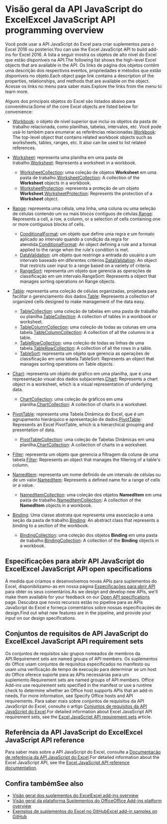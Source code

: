 # <a name="excel-javascript-api-overview"></a><span data-ttu-id="08302-101">Visão geral da API JavaScript do Excel</span><span class="sxs-lookup"><span data-stu-id="08302-101">Excel JavaScript API programming overview</span></span>

<span data-ttu-id="08302-102">Você pode usar a API JavaScript do Excel para criar suplementos para o Excel 2016 ou posterior.</span><span class="sxs-lookup"><span data-stu-id="08302-102">You can use the Excel JavaScript API to build add-ins for Excel 2016.</span></span> <span data-ttu-id="08302-103">A lista a seguir mostra os objetos de alto nível do Excel que estão disponíveis na API.</span><span class="sxs-lookup"><span data-stu-id="08302-103">The following list shows the high-level Excel objects that are available in the API.</span></span> <span data-ttu-id="08302-104">Os links de página dos objetos contêm uma descrição dos respectivos eventos, propriedades e métodos que estão disponíveis no objeto.</span><span class="sxs-lookup"><span data-stu-id="08302-104">Each object page link contains a description of the properties, relationships, and methods that are available on the object.</span></span> <span data-ttu-id="08302-105">Acesse os links no menu para saber mais.</span><span class="sxs-lookup"><span data-stu-id="08302-105">Explore the links from the menu to learn more.</span></span>

<span data-ttu-id="08302-106">Alguns dos principais objetos do Excel são listados abaixo para conveniência:</span><span class="sxs-lookup"><span data-stu-id="08302-106">Some of the core Excel objects are listed below for convenience:</span></span> 

- <span data-ttu-id="08302-107">[Workbook](/javascript/api/excel/excel.workbook): o objeto de nível superior que inclui os objetos da pasta de trabalho relacionada, como planilhas, tabelas, intervalos, etc. Você pode usá-lo também para enumerar as referências relacionadas.</span><span class="sxs-lookup"><span data-stu-id="08302-107">[Workbook](/javascript/api/excel/excel.workbook): The top-level object that contains related workbook objects such as worksheets, tables, ranges, etc. It also can be used to list related references.</span></span>

- <span data-ttu-id="08302-108">[Worksheet](/javascript/api/excel/excel.worksheet): representa uma planilha em uma pasta de trabalho.</span><span class="sxs-lookup"><span data-stu-id="08302-108">[Worksheet](/javascript/api/excel/excel.worksheet): Represents a worksheet in a workbook.</span></span> 
    - <span data-ttu-id="08302-109">[WorksheetCollection](/javascript/api/excel/excel.worksheetcollection): uma coleção de objetos **Worksheet** em uma pasta de trabalho.</span><span class="sxs-lookup"><span data-stu-id="08302-109">[WorksheetCollection](/javascript/api/excel/excel.worksheetcollection): A collection of the **Worksheet** objects in a workbook.</span></span>
    - <span data-ttu-id="08302-110">[WorksheetProtection](/javascript/api/excel/excel.worksheetprotection): representa a proteção de um objeto **Worksheet**.</span><span class="sxs-lookup"><span data-stu-id="08302-110">[WorksheetProtection](/javascript/api/excel/excel.worksheetprotection): Represents the protection of a **Worksheet** object.</span></span>

- <span data-ttu-id="08302-111">[Range](/javascript/api/excel/excel.range): representa uma célula, uma linha, uma coluna ou uma seleção de células contendo um ou mais blocos contíguos de células.</span><span class="sxs-lookup"><span data-stu-id="08302-111">[Range](/javascript/api/excel/excel.range): Represents a cell, a row, a column, or a selection of cells containing one or more contiguous blocks of cells.</span></span>
    - <span data-ttu-id="08302-112">[ConditionalFormat](/javascript/api/excel/excel.conditionalformat): um objeto que define uma regra e um formato aplicado ao intervalo quando a condição da regra for atendida.</span><span class="sxs-lookup"><span data-stu-id="08302-112">[ConditionalFormat](/javascript/api/excel/excel.conditionalformat): An object defining a rule and a format applied to the range when the rule's condition is met.</span></span>
    - <span data-ttu-id="08302-113">[DataValidation](/javascript/api/excel/excel.datavalidation): um objeto que restringe a entrada do usuário a um intervalo baseado em diferentes critérios.</span><span class="sxs-lookup"><span data-stu-id="08302-113">[DataValidation](/javascript/api/excel/excel.datavalidation): An object that restricts user input to a range based on a variety of criteria.</span></span>
    - <span data-ttu-id="08302-114">[RangeSort](/javascript/api/excel/excel.rangesort): representa um objeto que gerencia as operações de classificação em um intervalo.</span><span class="sxs-lookup"><span data-stu-id="08302-114">RangeSort: Represents a object that manages sorting operations on Range objects.</span></span>

- <span data-ttu-id="08302-115">[Table](/javascript/api/excel/excel.table): representa uma coleção de células organizadas, projetada para facilitar o gerenciamento dos dados.</span><span class="sxs-lookup"><span data-stu-id="08302-115">[Table](/javascript/api/excel/excel.table): Represents a collection of organized cells designed to make management of the data easy.</span></span>
    - <span data-ttu-id="08302-116">[TableCollection](/javascript/api/excel/excel.tablecollection): uma coleção de tabelas em uma pasta de trabalho ou planilha.</span><span class="sxs-lookup"><span data-stu-id="08302-116">[TableCollection](/javascript/api/excel/excel.tablecollection): A collection of tables in a workbook or worksheet.</span></span>
    - <span data-ttu-id="08302-117">[TableColumnCollection](/javascript/api/excel/excel.tablecolumncollection): uma coleção de todas as colunas em uma tabela.</span><span class="sxs-lookup"><span data-stu-id="08302-117">[TableColumnCollection](/javascript/api/excel/excel.tablecolumncollection): A collection of all the columns in a table.</span></span>
    - <span data-ttu-id="08302-118">[TableRowCollection](/javascript/api/excel/excel.tablerowcollection): uma coleção de todas as linhas de uma tabela.</span><span class="sxs-lookup"><span data-stu-id="08302-118">[TableRowCollection](/javascript/api/excel/excel.tablerowcollection): A collection of all the rows in a table.</span></span>
    - <span data-ttu-id="08302-119">[TableSort](/javascript/api/excel/excel.tablesort): representa um objeto que gerencia as operações de classificação em uma tabela.</span><span class="sxs-lookup"><span data-stu-id="08302-119">TableSort: Represents an object that manages sorting operations on Table objects.</span></span>

- <span data-ttu-id="08302-120">[Chart](/javascript/api/excel/excel.chart): representa um objeto de gráfico em uma planilha, que é uma representação visual dos dados subjacentes.</span><span class="sxs-lookup"><span data-stu-id="08302-120">[Chart](/javascript/api/excel/excel.chart): Represents a chart object in a worksheet, which is a visual representation of underlying data.</span></span>
    - <span data-ttu-id="08302-121">[ChartCollection](/javascript/api/excel/excel.chartcollection): uma coleção de gráficos em uma planilha.</span><span class="sxs-lookup"><span data-stu-id="08302-121">[ChartCollection](/javascript/api/excel/excel.chartcollection): A collection of charts in a worksheet.</span></span>
    
- <span data-ttu-id="08302-122">[PivotTable](/javascript/api/excel/excel.pivottable): representa uma Tabela Dinâmica do Excel, que é um agrupamento hierárquico e apresentação de dados.</span><span class="sxs-lookup"><span data-stu-id="08302-122">[PivotTable](/javascript/api/excel/excel.pivottable): Represents an Excel PivotTable, which is a hierarchical grouping and presentation of data.</span></span> 
    - <span data-ttu-id="08302-123">[PivotTableCollection](/javascript/api/excel/excel.pivottablecollection): uma coleção de Tabelas Dinâmicas em uma planilha.</span><span class="sxs-lookup"><span data-stu-id="08302-123">[ChartCollection](/javascript/api/excel/excel.pivottablecollection): A collection of charts in a worksheet.</span></span>

- <span data-ttu-id="08302-124">[Filter](/javascript/api/excel/excel.filter): representa um objeto que gerencia a filtragem da coluna de uma tabela.</span><span class="sxs-lookup"><span data-stu-id="08302-124">[Filter](/javascript/api/excel/excel.filter): Represents an object that manages the filtering of a table's column.</span></span>

- <span data-ttu-id="08302-125">[NamedItem](/javascript/api/excel/excel.nameditem): representa um nome definido de um intervalo de células ou de um valor.</span><span class="sxs-lookup"><span data-stu-id="08302-125">[NamedItem](/javascript/api/excel/excel.nameditem): Represents a defined name for a range of cells or a value.</span></span> 
    - <span data-ttu-id="08302-126">[NamedItemCollection](/javascript/api/excel/excel.nameditemcollection): uma coleção dos objetos **NamedItem** em uma pasta de trabalho.</span><span class="sxs-lookup"><span data-stu-id="08302-126">[NamedItemCollection](/javascript/api/excel/excel.nameditemcollection): A collection of the **NamedItem** objects in a workbook.</span></span>

- <span data-ttu-id="08302-127">[Binding](/javascript/api/excel/excel.binding): Uma classe abstrata que representa uma associação a uma seção da pasta de trabalho.</span><span class="sxs-lookup"><span data-stu-id="08302-127">[Binding](/javascript/api/excel/excel.binding): An abstract class that represents a binding to a section of the workbook.</span></span>
    - <span data-ttu-id="08302-128">[BindingCollection](/javascript/api/excel/excel.bindingcollection): uma coleção dos objetos **Binding** em uma pasta de trabalho.</span><span class="sxs-lookup"><span data-stu-id="08302-128">[BindingCollection](/javascript/api/excel/excel.bindingcollection): A collection of the **Binding** objects in a workbook.</span></span>

## <a name="excel-javascript-api-open-specifications"></a><span data-ttu-id="08302-129">Especificações para abrir API JavaScript do Excel</span><span class="sxs-lookup"><span data-stu-id="08302-129">Excel JavaScript API open specifications</span></span>

<span data-ttu-id="08302-130">À medida que criamos e desenvolvemos novas APIs para suplementos do Excel, disponibilizamo-as em nossa página [Especificações para abrir API](../openspec.md) para obter os seus comentários.</span><span class="sxs-lookup"><span data-stu-id="08302-130">As we design and develop new APIs, we'll make them available for your feedback on our [Open API specifications](../openspec.md) page.</span></span> <span data-ttu-id="08302-131">Descubra que novos recursos estão no pipeline para as APIs JavaScript do Excel e forneça comentários sobre nossas especificações de design.</span><span class="sxs-lookup"><span data-stu-id="08302-131">Find out what new features are in the pipeline, and provide your input on our design specifications.</span></span>

## <a name="excel-javascript-api-requirement-sets"></a><span data-ttu-id="08302-132">Conjuntos de requisitos de API JavaScript do Excel</span><span class="sxs-lookup"><span data-stu-id="08302-132">Excel JavaScript API requirement sets</span></span>

<span data-ttu-id="08302-133">Os conjuntos de requisitos são grupos nomeados de membros da API.</span><span class="sxs-lookup"><span data-stu-id="08302-133">Requirement sets are named groups of API members.</span></span> <span data-ttu-id="08302-134">Os suplementos do Office usam conjuntos de requisitos especificados no manifesto ou usam uma verificação de tempo de execução para determinar se um host do Office oferece suporte para as APIs necessárias para um suplemento.</span><span class="sxs-lookup"><span data-stu-id="08302-134">Requirement sets are named groups of API members. Office Add-ins use requirement sets specified in the manifest or use a runtime check to determine whether an Office host supports APIs that an add-in needs. For more information, see Specify Office hosts and API requirements.</span></span> <span data-ttu-id="08302-135">Para saber mais sobre conjuntos de requisitos da API JavaScript do Excel, consulte o artigo [Conjuntos de requisitos da API JavaScript do Excel](../requirement-sets/excel-api-requirement-sets.md).</span><span class="sxs-lookup"><span data-stu-id="08302-135">For detailed information about Excel JavaScript API requirement sets, see the [Excel JavaScript API requirement sets](../requirement-sets/excel-api-requirement-sets.md) article.</span></span>

## <a name="excel-javascript-api-reference"></a><span data-ttu-id="08302-136">Referência da API JavaScript do Excel</span><span class="sxs-lookup"><span data-stu-id="08302-136">Excel JavaScript API reference</span></span>

<span data-ttu-id="08302-137">Para saber mais sobre a API JavaScript do Excel, consulte a [Documentação de referência da API JavaScript do Excel](/javascript/api/excel).</span><span class="sxs-lookup"><span data-stu-id="08302-137">For detailed information about the Excel JavaScript API, see the [Excel JavaScript API reference documentation](/javascript/api/excel).</span></span>

## <a name="see-also"></a><span data-ttu-id="08302-138">Confira também</span><span class="sxs-lookup"><span data-stu-id="08302-138">See also</span></span>

- [<span data-ttu-id="08302-139">Visão geral dos suplementos do Excel</span><span class="sxs-lookup"><span data-stu-id="08302-139">Excel add-ins overview</span></span>](https://docs.microsoft.com/office/dev/add-ins/excel/excel-add-ins-overview)
- [<span data-ttu-id="08302-140">Visão geral da plataforma Suplementos do Office</span><span class="sxs-lookup"><span data-stu-id="08302-140">Office Add-ins platform overview</span></span>](https://docs.microsoft.com/office/dev/add-ins/overview/office-add-ins)
- [<span data-ttu-id="08302-141">Exemplos de suplementos do Excel no GitHub</span><span class="sxs-lookup"><span data-stu-id="08302-141">Excel add-in samples on GitHub</span></span>](https://github.com/OfficeDev?utf8=%E2%9C%93&q=Excel)
